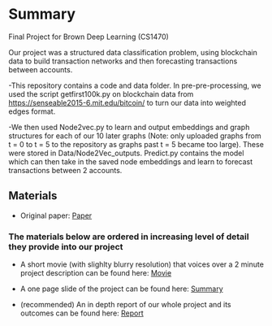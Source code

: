 # Summary
Final Project for Brown Deep Learning (CS1470)

Our project was a structured data classification problem, using blockchain data to build
transaction networks and then forecasting transactions between accounts.

-This repository contains a code and data folder. In pre-pre-processing, we used the script
getfirst100k.py on blockchain data from https://senseable2015-6.mit.edu/bitcoin/ to turn our
data into weighted edges format.

-We then used Node2vec.py to learn and output embeddings and graph structures for each of our
10 later graphs (Note: only uploaded graphs from t = 0 to t = 5 to the repository as graphs past t = 5 became too large). These were stored in Data/Node2Vec_outputs. Predict.py contains the model which can
then take in the saved node embeddings and learn to forecast transactions between 2 accounts.

## Materials ##

- Original paper: [Paper](Media/bitcoin_paper.pdf)

### The materials below are ordered in increasing level of detail they provide into our project

- A short movie (with slighlty blurry resolution) that voices over a 2 minute project description can be found here: [Movie](Media/Crypto_Predicto.mov)

- A one page slide of the project can be found here: [Summary](Media/Slide.pdf)

- (recommended) An in depth report of our whole project and its outcomes can be found here: [Report](Media/Report.pdf)


